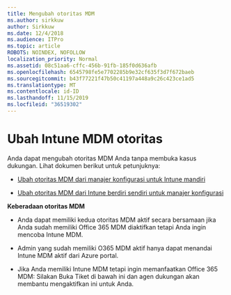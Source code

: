 ```yaml
---
title: Mengubah otoritas MDM
ms.author: sirkkuw
author: Sirkkuw
ms.date: 12/4/2018
ms.audience: ITPro
ms.topic: article
ROBOTS: NOINDEX, NOFOLLOW
localization_priority: Normal
ms.assetid: 08c51aa6-cffc-456b-91fb-185f0d636afb
ms.openlocfilehash: 6545798fe5e7702285b9e32cf635f3d7f672baeb
ms.sourcegitcommit: b43f77221f47b50c41197a448a9c26c423ce1ad5
ms.translationtype: MT
ms.contentlocale: id-ID
ms.lasthandoff: 11/15/2019
ms.locfileid: "36519302"
---
```

# <a name="change-intune-mdm-authority"></a>Ubah Intune MDM otoritas

Anda dapat mengubah otoritas MDM Anda tanpa membuka kasus dukungan. Lihat dokumen berikut untuk petunjuknya:
  
- [Ubah otoritas MDM dari manajer konfigurasi untuk Intune mandiri](https://docs.microsoft.com/sccm/mdm/deploy-use/migrate-change-mdm-authority)
    
- [Ubah otoritas MDM dari Intune berdiri sendiri untuk manajer konfigurasi](https://docs.microsoft.com/sccm/mdm/deploy-use/change-mdm-authority)
    
 **Keberadaan otoritas MDM**
  
- Anda dapat memiliki kedua otoritas MDM aktif secara bersamaan jika Anda sudah memiliki Office 365 MDM diaktifkan tetapi Anda ingin mencoba Intune MDM.
    
- Admin yang sudah memiliki O365 MDM aktif hanya dapat menandai Intune MDM aktif dari Azure portal.
    
- Jika Anda memiliki Intune MDM tetapi ingin memanfaatkan Office 365 MDM: Silakan Buka Tiket di bawah ini dan agen dukungan akan membantu mengaktifkan ini untuk Anda.
    

